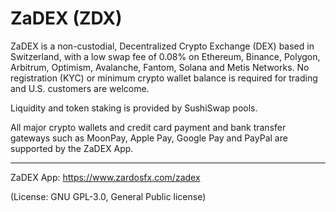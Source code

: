 # ZaDEX (ZDX)
ZaDEX is a non-custodial, Decentralized Crypto Exchange (DEX) based in Switzerland, with a low swap fee of 0.08% on Ethereum, Binance, Polygon, Arbitrum, Optimism, Avalanche, Fantom, Solana and Metis Networks. No registration (KYC) or minimum crypto wallet balance is required for trading and U.S. customers are welcome.

Liquidity and token staking is provided by SushiSwap pools.

All major crypto wallets and credit card payment and bank transfer gateways such as MoonPay, Apple Pay, Google Pay and PayPal are supported by the ZaDEX App.

____
ZaDEX App: https://www.zardosfx.com/zadex

(License: GNU GPL-3.0, General Public license)
